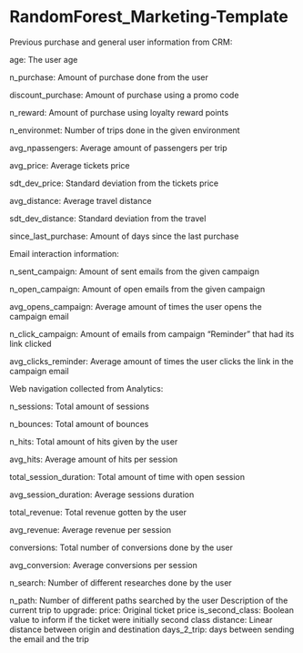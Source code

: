 # RandomForest_Marketing-Template
Previous purchase and general user information from CRM:

age: The user age

n_purchase: Amount of purchase done from the user

discount_purchase: Amount of purchase using a promo code

n_reward: Amount of purchase using loyalty reward points

n_environmet: Number of trips done in the given environment

avg_npassengers: Average amount of passengers per trip

avg_price: Average tickets price

sdt_dev_price: Standard deviation from the tickets price

avg_distance: Average travel distance

sdt_dev_distance: Standard deviation from the travel

since_last_purchase: Amount of days since the last purchase



Email interaction information:

n_sent_campaign: Amount of sent emails from the given campaign

n_open_campaign: Amount of open emails from the given campaign

avg_opens_campaign: Average amount of times the user opens the campaign email

n_click_campaign: Amount of emails from campaign “Reminder” that had its link clicked

avg_clicks_reminder: Average amount of times the user clicks the link in the campaign email

Web navigation collected from Analytics:

n_sessions: Total amount of sessions

n_bounces: Total amount of bounces

n_hits: Total amount of hits given by the user

avg_hits: Average amount of hits per session

total_session_duration: Total amount of time with open session

avg_session_duration: Average sessions duration

total_revenue: Total revenue gotten by the user

avg_revenue: Average revenue per session

conversions: Total number of conversions done by the user

avg_conversion: Average conversions per session

n_search: Number of different researches done by the user

n_path: Number of different paths searched by the user
Description of the current trip to upgrade:
price: Original ticket price
is_second_class: Boolean value to inform if the ticket were initially second class
distance: Linear distance between origin and destination
days_2_trip: days between sending the email and the trip
